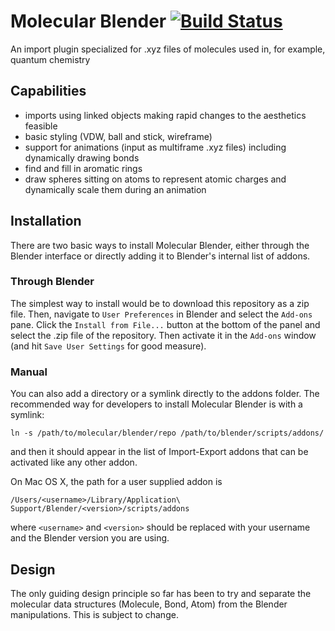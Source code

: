 # Molecular Blender [![Build Status](https://travis-ci.org/smparker/molecular-blender.svg?branch=master)](https://travis-ci.org/smparker/molecular-blender)
An import plugin specialized for .xyz files of molecules used in, for example,
quantum chemistry

## Capabilities

- imports using linked objects making rapid changes to the aesthetics feasible
- basic styling (VDW, ball and stick, wireframe)
- support for animations (input as multiframe .xyz files) including dynamically
  drawing bonds
- find and fill in aromatic rings
- draw spheres sitting on atoms to represent atomic charges and dynamically
  scale them during an animation

## Installation
There are two basic ways to install Molecular Blender, either through
the Blender interface or directly adding it to Blender's internal list of addons.

### Through Blender
The simplest way to install would be to download this repository as a zip file.
Then, navigate to `User Preferences` in Blender and select the `Add-ons` pane.
Click the `Install from File...` button at the bottom of the panel and select
the .zip file of the repository. Then activate it in the `Add-ons` window (and
hit `Save User Settings` for good measure).

### Manual
You can also add a directory or a symlink directly to the addons folder.
The recommended way for developers to install Molecular Blender is with a symlink:

    ln -s /path/to/molecular/blender/repo /path/to/blender/scripts/addons/

and then it should appear in the list of Import-Export addons that can be
activated like any other addon.

On Mac OS X, the path for a user supplied addon is

    /Users/<username>/Library/Application\ Support/Blender/<version>/scripts/addons

where `<username>` and `<version>` should be replaced with your username and the
Blender version you are using.

## Design

The only guiding design principle so far has been to try and separate the molecular
data structures (Molecule, Bond, Atom) from the Blender manipulations. This is
subject to change.
